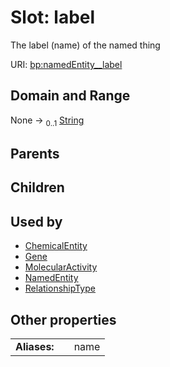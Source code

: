 
# Slot: label


The label (name) of the named thing

URI: [bp:namedEntity__label](http://w3id.org/ontogpt/biological-process-templatenamedEntity__label)


## Domain and Range

None &#8594;  <sub>0..1</sub> [String](types/String.md)

## Parents


## Children


## Used by

 * [ChemicalEntity](ChemicalEntity.md)
 * [Gene](Gene.md)
 * [MolecularActivity](MolecularActivity.md)
 * [NamedEntity](NamedEntity.md)
 * [RelationshipType](RelationshipType.md)

## Other properties

|  |  |  |
| --- | --- | --- |
| **Aliases:** | | name |


